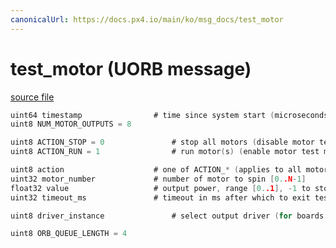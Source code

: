 ```yaml
---
canonicalUrl: https://docs.px4.io/main/ko/msg_docs/test_motor
---
```


# test_motor (UORB message)



[source file](https://github.com/PX4/PX4-Autopilot/blob/release/1.13/msg/test_motor.msg)

```c
uint64 timestamp                # time since system start (microseconds)
uint8 NUM_MOTOR_OUTPUTS = 8

uint8 ACTION_STOP = 0               # stop all motors (disable motor test mode)
uint8 ACTION_RUN = 1                # run motor(s) (enable motor test mode)

uint8 action                    # one of ACTION_* (applies to all motors)
uint32 motor_number             # number of motor to spin [0..N-1]
float32 value                   # output power, range [0..1], -1 to stop individual motor
uint32 timeout_ms               # timeout in ms after which to exit test mode (if 0, do not time out)

uint8 driver_instance               # select output driver (for boards with multiple outputs, like IO+FMU)

uint8 ORB_QUEUE_LENGTH = 4

```
